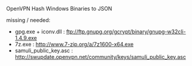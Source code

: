 OpenVPN Hash Windows Binaries to JSON

missing / needed:
+ gpg.exe + iconv.dll : ftp://ftp.gnupg.org/gcrypt/binary/gnupg-w32cli-1.4.9.exe
+ 7z.exe : http://www.7-zip.org/a/7z1600-x64.exe
+ samuli_public_key.asc : http://swupdate.openvpn.net/community/keys/samuli_public_key.asc
